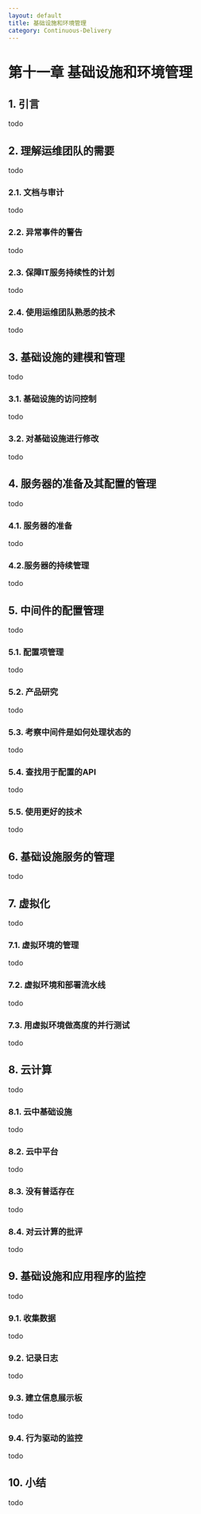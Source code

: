 ```yaml
---
layout: default
title: 基础设施和环境管理
category: Continuous-Delivery
---
```


# 第十一章 基础设施和环境管理

## 1. 引言

todo

## 2. 理解运维团队的需要

todo

### 2.1. 文档与审计

todo

### 2.2. 异常事件的警告

todo

### 2.3. 保障IT服务持续性的计划

todo

### 2.4. 使用运维团队熟悉的技术

todo

## 3. 基础设施的建模和管理

todo

### 3.1. 基础设施的访问控制

todo

### 3.2. 对基础设施进行修改

todo

## 4. 服务器的准备及其配置的管理

todo

### 4.1. 服务器的准备

todo

### 4.2.服务器的持续管理

todo

## 5. 中间件的配置管理

todo

### 5.1. 配置项管理

todo

### 5.2. 产品研究

todo

### 5.3. 考察中间件是如何处理状态的

todo

### 5.4. 查找用于配置的API

todo

### 5.5. 使用更好的技术

todo

## 6. 基础设施服务的管理

todo

## 7. 虚拟化

todo

### 7.1. 虚拟环境的管理

todo

### 7.2. 虚拟环境和部署流水线

todo

### 7.3. 用虚拟环境做高度的并行测试

todo

## 8. 云计算

todo

### 8.1. 云中基础设施

todo

### 8.2. 云中平台

todo

### 8.3. 没有普适存在

todo

### 8.4. 对云计算的批评

todo

## 9. 基础设施和应用程序的监控

todo

### 9.1. 收集数据

todo

### 9.2. 记录日志

todo

### 9.3. 建立信息展示板

todo

### 9.4. 行为驱动的监控

todo

## 10. 小结

todo
